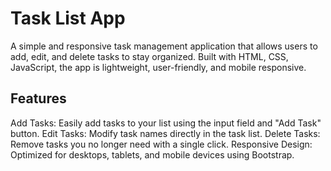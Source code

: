 # Task List App
A simple and responsive task management application that allows users to add, edit, and delete tasks to stay organized. Built with HTML, CSS, JavaScript, the app is lightweight, user-friendly, and mobile responsive.
## Features
Add Tasks: Easily add tasks to your list using the input field and "Add Task" button.
Edit Tasks: Modify task names directly in the task list.
Delete Tasks: Remove tasks you no longer need with a single click.
Responsive Design: Optimized for desktops, tablets, and mobile devices using Bootstrap.
